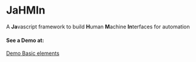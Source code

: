 # JaHMIn
A **Ja**vascript framework to build **H**uman **M**achine **In**terfaces for automation

#### See a Demo at:
[Demo Basic elements](https://js-hmi.github.io/jmn-basic-elements/demo)


